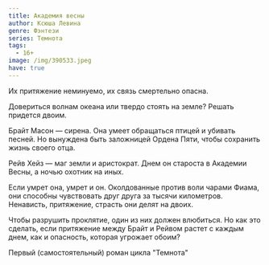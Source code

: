 ```yaml
---
title: Академия весны
author: Ксюша Левина
genre: Фэнтези
series: Темнота
tags:
  - 16+
image: /img/390533.jpeg
have: true
---
```

Их притяжение неминуемо, их связь смертельно опасна.

Довериться волнам океана или твердо стоять на земле? Решать придется двоим.

Брайт Масон — сирена. Она умеет обращаться птицей и убивать песней. Но вынуждена быть заложницей Ордена Пяти, чтобы сохранить жизнь своего отца.

Рейв Хейз — маг земли и аристократ. Днем он староста в Академии Весны, а ночью охотник на иных.

Если умрет она, умрет и он. Околдованные против воли чарами Фиама, они способны чувствовать друг друга за тысячи километров. Ненависть, притяжение, страсть они делят на двоих.

Чтобы разрушить проклятие, один из них должен влюбиться. Но как это сделать, если притяжение между Брайт и Рейвом растет с каждым днем, как и опасность, которая угрожает обоим?

Первый (самостоятельный) роман цикла "Темнота"